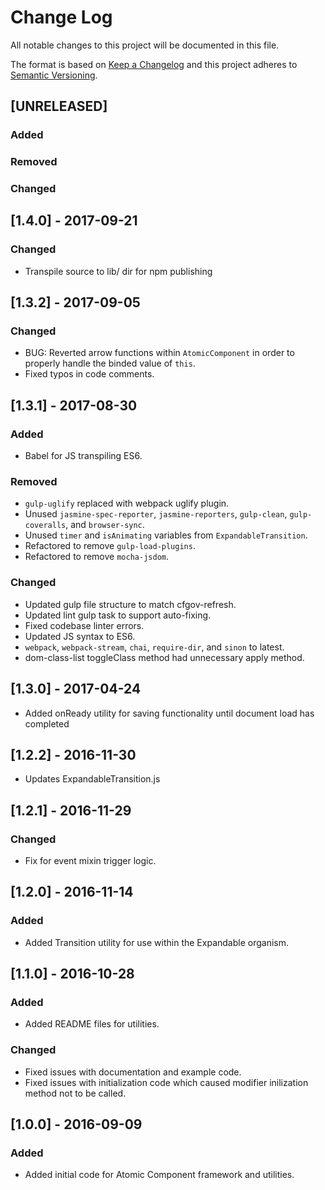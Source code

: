# Change Log
All notable changes to this project will be documented in this file.

The format is based on [Keep a Changelog](http://keepachangelog.com/)
and this project adheres to [Semantic Versioning](http://semver.org/).

## [UNRELEASED]

### Added

### Removed

### Changed


## [1.4.0] - 2017-09-21

### Changed

- Transpile source to lib/ dir for npm publishing

## [1.3.2] - 2017-09-05

### Changed

- BUG: Reverted arrow functions within `AtomicComponent` in order to properly
handle the binded value of `this`.
- Fixed typos in code comments.

## [1.3.1] - 2017-08-30

### Added

- Babel for JS transpiling ES6.

### Removed

- `gulp-uglify` replaced with webpack uglify plugin.
- Unused `jasmine-spec-reporter`, `jasmine-reporters`, `gulp-clean`,
`gulp-coveralls`, and `browser-sync`.
- Unused `timer` and `isAnimating` variables from `ExpandableTransition`.
- Refactored to remove `gulp-load-plugins`.
- Refactored to remove `mocha-jsdom`.

### Changed

- Updated gulp file structure to match cfgov-refresh.
- Updated lint gulp task to support auto-fixing.
- Fixed codebase linter errors.
- Updated JS syntax to ES6.
- `webpack`, `webpack-stream`, `chai`, `require-dir`,
and `sinon` to latest.
- dom-class-list toggleClass method had unnecessary apply method.


## [1.3.0] - 2017-04-24

- Added onReady utility for saving functionality until document
  load has completed

## [1.2.2] - 2016-11-30

- Updates ExpandableTransition.js

## [1.2.1] - 2016-11-29

### Changed

- Fix for event mixin trigger logic.

## [1.2.0] - 2016-11-14

### Added

- Added Transition utility for use within the Expandable organism.


## [1.1.0] - 2016-10-28

### Added

- Added README files for utilities.

### Changed

- Fixed issues with documentation and example code.
- Fixed issues with initialization code which caused modifier inilization
  method not to be called.

## [1.0.0] - 2016-09-09

### Added

- Added initial code for Atomic Component framework and utilities.
